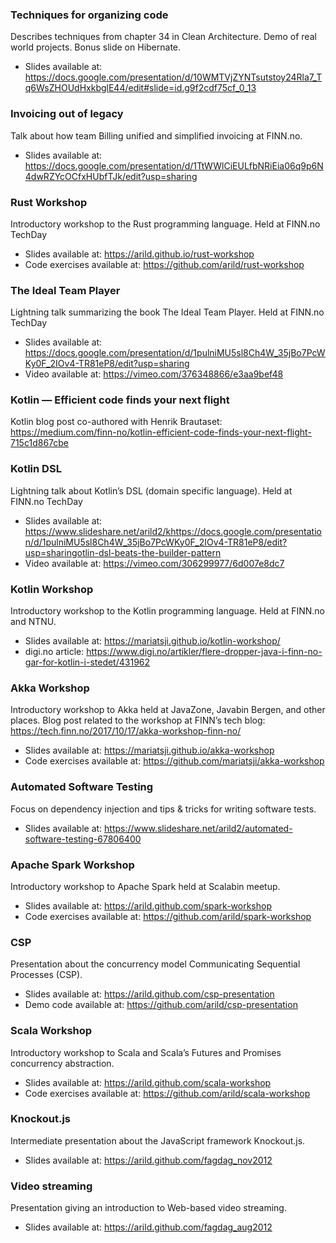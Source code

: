 ### Techniques for organizing code
Describes techniques from chapter 34 in Clean Architecture. Demo of real world projects. Bonus slide on Hibernate.
* Slides available at: https://docs.google.com/presentation/d/10WMTVjZYNTsutstoy24Rla7_Tq6WsZHOUdHxkbglE44/edit#slide=id.g9f2cdf75cf_0_13

### Invoicing out of legacy
Talk about how team Billing unified and simplified invoicing at FINN.no.
* Slides available at: https://docs.google.com/presentation/d/1TtWWlCiEULfbNRiEia06q9p6N4dwRZYcOCfxHUbfTJk/edit?usp=sharing

### Rust Workshop
Introductory workshop to the Rust programming language. Held at FINN.no TechDay
* Slides available at: https://arild.github.io/rust-workshop
* Code exercises available at: https://github.com/arild/rust-workshop

### The Ideal Team Player 
Lightning talk summarizing the book The Ideal Team Player. Held at FINN.no TechDay
* Slides available at: https://docs.google.com/presentation/d/1pulniMU5sl8Ch4W_35jBo7PcWKy0F_2IOv4-TR81eP8/edit?usp=sharing
* Video available at: https://vimeo.com/376348866/e3aa9bef48

### Kotlin — Efficient code finds your next flight
Kotlin blog post co-authored with Henrik Brautaset: https://medium.com/finn-no/kotlin-efficient-code-finds-your-next-flight-715c1d867cbe

### Kotlin DSL
Lightning talk about Kotlin’s DSL (domain specific language). Held at FINN.no TechDay
* Slides available at: https://www.slideshare.net/arild2/khttps://docs.google.com/presentation/d/1pulniMU5sl8Ch4W_35jBo7PcWKy0F_2IOv4-TR81eP8/edit?usp=sharingotlin-dsl-beats-the-builder-pattern
* Video available at: https://vimeo.com/306299977/6d007e8dc7

### Kotlin Workshop
Introductory workshop to the Kotlin programming language. Held at FINN.no and NTNU.
* Slides available at: https://mariatsji.github.io/kotlin-workshop/
* digi.no article: https://www.digi.no/artikler/flere-dropper-java-i-finn-no-gar-for-kotlin-i-stedet/431962

### Akka Workshop
Introductory workshop to Akka held at JavaZone, Javabin Bergen, and other places. Blog post related to the workshop at FINN’s tech blog: https://tech.finn.no/2017/10/17/akka-workshop-finn-no/
* Slides available at: https://mariatsji.github.io/akka-workshop
* Code exercises available at: https://github.com/mariatsji/akka-workshop

### Automated Software Testing
Focus on dependency injection and tips & tricks for writing software tests.
* Slides available at: https://www.slideshare.net/arild2/automated-software-testing-67806400

### Apache Spark Workshop
Introductory workshop to Apache Spark held at Scalabin meetup.
* Slides available at: https://arild.github.com/spark-workshop
* Code exercises available at: https://github.com/arild/spark-workshop

### CSP
Presentation about the concurrency model Communicating Sequential Processes (CSP).
* Slides available at: https://arild.github.com/csp-presentation
* Demo code available at: https://github.com/arild/csp-presentation

### Scala Workshop
Introductory workshop to Scala and Scala’s Futures and Promises concurrency abstraction.
* Slides available at: https://arild.github.com/scala-workshop
* Code exercises available at: https://github.com/arild/scala-workshop

### Knockout.js
Intermediate presentation about the JavaScript framework Knockout.js.
* Slides available at: https://arild.github.com/fagdag_nov2012

### Video streaming
Presentation giving an introduction to Web-based video streaming.
* Slides available at: https://arild.github.com/fagdag_aug2012

